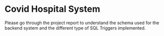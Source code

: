 # Covid Hospital System
Please go through the project report to understand the schema used for the backend system and the different type of SQL Triggers implemented.
